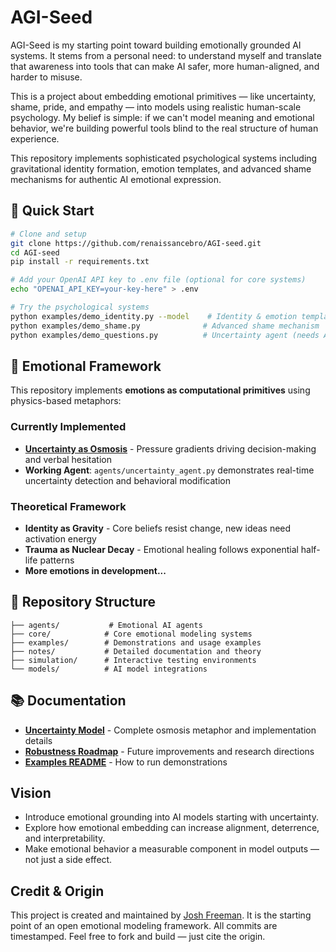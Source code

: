 # AGI-Seed

AGI-Seed is my starting point toward building emotionally grounded AI systems. It stems from a personal need: to understand myself and translate that awareness into tools that can make AI safer, more human-aligned, and harder to misuse.

This is a project about embedding emotional primitives — like uncertainty, shame, pride, and empathy — into models using realistic human-scale psychology. My belief is simple: if we can't model meaning and emotional behavior, we're building powerful tools blind to the real structure of human experience.

This repository implements sophisticated psychological systems including gravitational identity formation, emotion templates, and advanced shame mechanisms for authentic AI emotional expression.

## 🚀 Quick Start

```bash
# Clone and setup
git clone https://github.com/renaissancebro/AGI-seed.git
cd AGI-seed
pip install -r requirements.txt

# Add your OpenAI API key to .env file (optional for core systems)
echo "OPENAI_API_KEY=your-key-here" > .env

# Try the psychological systems
python examples/demo_identity.py --model    # Identity & emotion templates
python examples/demo_shame.py              # Advanced shame mechanism
python examples/demo_questions.py          # Uncertainty agent (needs API key)
```

## 🧠 Emotional Framework

This repository implements **emotions as computational primitives** using physics-based metaphors:

### Currently Implemented
- **[Uncertainty as Osmosis](notes/uncertainty.md)** - Pressure gradients driving decision-making and verbal hesitation
- **Working Agent**: `agents/uncertainty_agent.py` demonstrates real-time uncertainty detection and behavioral modification

### Theoretical Framework
- **Identity as Gravity** - Core beliefs resist change, new ideas need activation energy
- **Trauma as Nuclear Decay** - Emotional healing follows exponential half-life patterns
- **More emotions in development...**

## 📁 Repository Structure

```
├── agents/           # Emotional AI agents
├── core/            # Core emotional modeling systems
├── examples/        # Demonstrations and usage examples  
├── notes/           # Detailed documentation and theory
├── simulation/      # Interactive testing environments
└── models/          # AI model integrations
```

## 📚 Documentation

- **[Uncertainty Model](notes/uncertainty.md)** - Complete osmosis metaphor and implementation details
- **[Robustness Roadmap](notes/robustness_roadmap.md)** - Future improvements and research directions
- **[Examples README](examples/README.md)** - How to run demonstrations

## Vision

- Introduce emotional grounding into AI models starting with uncertainty.
- Explore how emotional embedding can increase alignment, deterrence, and interpretability.
- Make emotional behavior a measurable component in model outputs — not just a side effect.

## Credit & Origin

This project is created and maintained by [Josh Freeman](https://www.linkedin.com/in/josh-freeman/). It is the starting point of an open emotional modeling framework. All commits are timestamped. Feel free to fork and build — just cite the origin.
